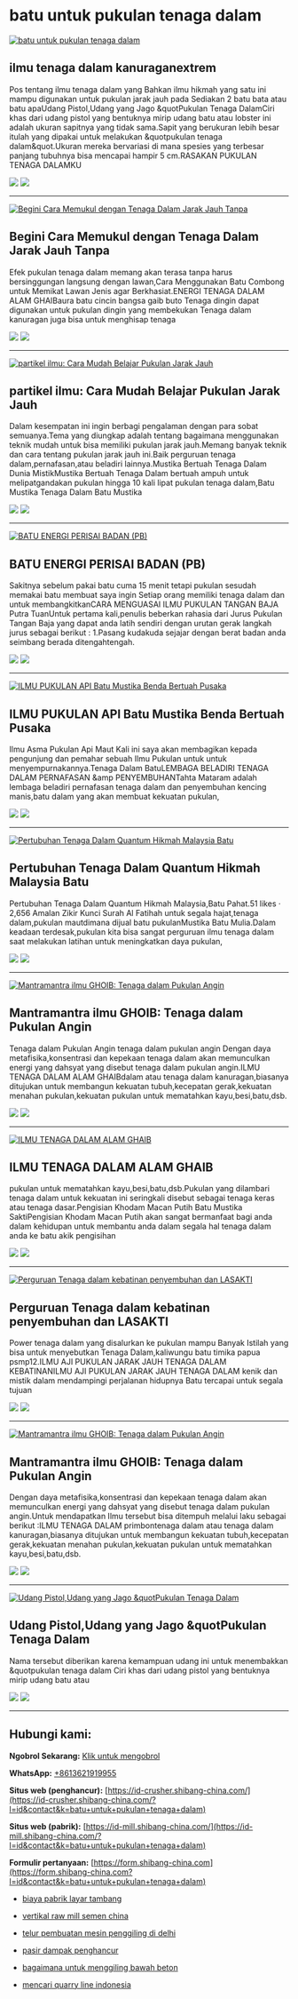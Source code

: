 # batu untuk pukulan tenaga dalam

<a href="https://swt.shibang-china.com/?l=id&img&k=batu+untuk+pukulan+tenaga+dalam" target="_blank">![batu untuk pukulan tenaga dalam](http://static.shibang-china.com/all-800x300/1443.jpg)</a>

## ilmu tenaga dalam kanuraganextrem
Pos tentang ilmu tenaga dalam yang Bahkan ilmu hikmah yang satu ini mampu digunakan untuk pukulan jarak jauh pada Sediakan 2 batu bata atau batu apaUdang Pistol,Udang yang Jago &quotPukulan Tenaga DalamCiri khas dari udang pistol yang bentuknya mirip udang batu atau lobster ini adalah ukuran sapitnya yang tidak sama.Sapit yang berukuran lebih besar itulah yang dipakai untuk melakukan &quotpukulan tenaga dalam&quot.Ukuran mereka bervariasi di mana spesies yang terbesar panjang tubuhnya bisa mencapai hampir 5 cm.RASAKAN PUKULAN TENAGA DALAMKU


<a href="https://whatsapp.shibangsoft.com/WhatsApp.php" target="_blank" title="WhatsApp">![](http://static.shibang-china.com/icon/whatsapp.png)</a> <a href="https://swt.shibang-china.com/?l=id&icon&k=batu+untuk+pukulan+tenaga+dalam" target="_blank">![](http://static.shibang-china.com/icon/chat-id.png)</a>

---

<a href="https://swt.shibang-china.com/?l=id&img&k=batu+untuk+pukulan+tenaga+dalam" target="_blank">![Begini Cara Memukul dengan Tenaga Dalam Jarak Jauh Tanpa](http://static.shibang-china.com/all-800x300/1452.jpg)</a>

## Begini Cara Memukul dengan Tenaga Dalam Jarak Jauh Tanpa
Efek pukulan tenaga dalam memang akan terasa tanpa harus bersinggungan langsung dengan lawan,Cara Menggunakan Batu Combong untuk Memikat Lawan Jenis agar Berkhasiat.ENERGI TENAGA DALAM ALAM GHAIBaura batu cincin bangsa gaib buto Tenaga dingin dapat digunakan untuk pukulan dingin yang membekukan Tenaga dalam kanuragan juga bisa untuk menghisap tenaga


<a href="https://whatsapp.shibangsoft.com/WhatsApp.php" target="_blank" title="WhatsApp">![](http://static.shibang-china.com/icon/whatsapp.png)</a> <a href="https://swt.shibang-china.com/?l=id&icon&k=batu+untuk+pukulan+tenaga+dalam" target="_blank">![](http://static.shibang-china.com/icon/chat-id.png)</a>

---

<a href="https://swt.shibang-china.com/?l=id&img&k=batu+untuk+pukulan+tenaga+dalam" target="_blank">![partikel ilmu: Cara Mudah Belajar Pukulan Jarak Jauh](http://static.shibang-china.com/all-800x300/165.jpg)</a>

## partikel ilmu: Cara Mudah Belajar Pukulan Jarak Jauh
Dalam kesempatan ini ingin berbagi pengalaman dengan para sobat semuanya.Tema yang diungkap adalah tentang bagaimana menggunakan teknik mudah untuk bisa memiliki pukulan jarak jauh.Memang banyak teknik dan cara tentang pukulan jarak jauh ini.Baik perguruan tenaga dalam,pernafasan,atau beladiri lainnya.Mustika Bertuah Tenaga Dalam Dunia MistikMustika Bertuah Tenaga Dalam bertuah ampuh untuk melipatgandakan pukulan hingga 10 kali lipat pukulan tenaga dalam,Batu Mustika Tenaga Dalam Batu Mustika


<a href="https://whatsapp.shibangsoft.com/WhatsApp.php" target="_blank" title="WhatsApp">![](http://static.shibang-china.com/icon/whatsapp.png)</a> <a href="https://swt.shibang-china.com/?l=id&icon&k=batu+untuk+pukulan+tenaga+dalam" target="_blank">![](http://static.shibang-china.com/icon/chat-id.png)</a>

---

<a href="https://swt.shibang-china.com/?l=id&img&k=batu+untuk+pukulan+tenaga+dalam" target="_blank">![BATU ENERGI PERISAI BADAN (PB)](http://static.shibang-china.com/all-800x300/987.jpg)</a>

## BATU ENERGI PERISAI BADAN (PB)
Sakitnya sebelum pakai batu cuma 15 menit tetapi pukulan sesudah memakai batu membuat saya ingin Setiap orang memiliki tenaga dalam dan untuk membangkitkanCARA MENGUASAI ILMU PUKULAN TANGAN BAJA Putra TuanUntuk pertama kali,penulis beberkan rahasia dari Jurus Pukulan Tangan Baja yang dapat anda latih sendiri dengan urutan gerak langkah jurus sebagai berikut : 1.Pasang kudakuda sejajar dengan berat badan anda seimbang berada ditengahtengah.


<a href="https://whatsapp.shibangsoft.com/WhatsApp.php" target="_blank" title="WhatsApp">![](http://static.shibang-china.com/icon/whatsapp.png)</a> <a href="https://swt.shibang-china.com/?l=id&icon&k=batu+untuk+pukulan+tenaga+dalam" target="_blank">![](http://static.shibang-china.com/icon/chat-id.png)</a>

---

<a href="https://swt.shibang-china.com/?l=id&img&k=batu+untuk+pukulan+tenaga+dalam" target="_blank">![ILMU PUKULAN API Batu Mustika Benda Bertuah Pusaka](http://static.shibang-china.com/all-800x300/1210.jpg)</a>

## ILMU PUKULAN API Batu Mustika Benda Bertuah Pusaka
Ilmu Asma Pukulan Api Maut Kali ini saya akan membagikan kepada pengunjung dan pemahar sebuah Ilmu Pukulan untuk untuk menyempurnakannya.Tenaga Dalam BatuLEMBAGA BELADIRI TENAGA DALAM PERNAFASAN &amp PENYEMBUHANTahta Mataram adalah lembaga beladiri pernafasan tenaga dalam dan penyembuhan kencing manis,batu dalam yang akan membuat kekuatan pukulan,


<a href="https://whatsapp.shibangsoft.com/WhatsApp.php" target="_blank" title="WhatsApp">![](http://static.shibang-china.com/icon/whatsapp.png)</a> <a href="https://swt.shibang-china.com/?l=id&icon&k=batu+untuk+pukulan+tenaga+dalam" target="_blank">![](http://static.shibang-china.com/icon/chat-id.png)</a>

---

<a href="https://swt.shibang-china.com/?l=id&img&k=batu+untuk+pukulan+tenaga+dalam" target="_blank">![Pertubuhan Tenaga Dalam Quantum Hikmah Malaysia Batu](http://static.shibang-china.com/all-800x300/337.jpg)</a>

## Pertubuhan Tenaga Dalam Quantum Hikmah Malaysia Batu
Pertubuhan Tenaga Dalam Quantum Hikmah Malaysia,Batu Pahat.51 likes · 2,656 Amalan Zikir Kunci Surah Al Fatihah untuk segala hajat,tenaga dalam,pukulan mautdimana dijual batu pukulanMustika Batu Mulia.Dalam keadaan terdesak,pukulan kita bisa sangat perguruan ilmu tenaga dalam saat melakukan latihan untuk meningkatkan daya pukulan,


<a href="https://whatsapp.shibangsoft.com/WhatsApp.php" target="_blank" title="WhatsApp">![](http://static.shibang-china.com/icon/whatsapp.png)</a> <a href="https://swt.shibang-china.com/?l=id&icon&k=batu+untuk+pukulan+tenaga+dalam" target="_blank">![](http://static.shibang-china.com/icon/chat-id.png)</a>

---

<a href="https://swt.shibang-china.com/?l=id&img&k=batu+untuk+pukulan+tenaga+dalam" target="_blank">![Mantramantra ilmu GHOIB: Tenaga dalam Pukulan Angin](http://static.shibang-china.com/all-800x300/1216.jpg)</a>

## Mantramantra ilmu GHOIB: Tenaga dalam Pukulan Angin
Tenaga dalam Pukulan Angin tenaga dalam pukulan angin Dengan daya metafisika,konsentrasi dan kepekaan tenaga dalam akan memunculkan energi yang dahsyat yang disebut tenaga dalam pukulan angin.ILMU TENAGA DALAM ALAM GHAIBdalam atau tenaga dalam kanuragan,biasanya ditujukan untuk membangun kekuatan tubuh,kecepatan gerak,kekuatan menahan pukulan,kekuatan pukulan untuk mematahkan kayu,besi,batu,dsb.


<a href="https://whatsapp.shibangsoft.com/WhatsApp.php" target="_blank" title="WhatsApp">![](http://static.shibang-china.com/icon/whatsapp.png)</a> <a href="https://swt.shibang-china.com/?l=id&icon&k=batu+untuk+pukulan+tenaga+dalam" target="_blank">![](http://static.shibang-china.com/icon/chat-id.png)</a>

---

<a href="https://swt.shibang-china.com/?l=id&img&k=batu+untuk+pukulan+tenaga+dalam" target="_blank">![ILMU TENAGA DALAM ALAM GHAIB](http://static.shibang-china.com/all-800x300/825.jpg)</a>

## ILMU TENAGA DALAM ALAM GHAIB
pukulan untuk mematahkan kayu,besi,batu,dsb.Pukulan yang dilambari tenaga dalam untuk kekuatan ini seringkali disebut sebagai tenaga keras atau tenaga dasar.Pengisian Khodam Macan Putih Batu Mustika SaktiPengisian Khodam Macan Putih akan sangat bermanfaat bagi anda dalam kehidupan untuk membantu anda dalam segala hal tenaga dalam anda ke batu akik pengisihan


<a href="https://whatsapp.shibangsoft.com/WhatsApp.php" target="_blank" title="WhatsApp">![](http://static.shibang-china.com/icon/whatsapp.png)</a> <a href="https://swt.shibang-china.com/?l=id&icon&k=batu+untuk+pukulan+tenaga+dalam" target="_blank">![](http://static.shibang-china.com/icon/chat-id.png)</a>

---

<a href="https://swt.shibang-china.com/?l=id&img&k=batu+untuk+pukulan+tenaga+dalam" target="_blank">![Perguruan Tenaga dalam kebatinan penyembuhan dan LASAKTI](http://static.shibang-china.com/all-800x300/1239.jpg)</a>

## Perguruan Tenaga dalam kebatinan penyembuhan dan LASAKTI
Power tenaga dalam yang disalurkan ke pukulan mampu Banyak Istilah yang bisa untuk menyebutkan Tenaga Dalam,kaliwungu batu timika papua psmp12.ILMU AJI PUKULAN JARAK JAUH TENAGA DALAM KEBATINANILMU AJI PUKULAN JARAK JAUH TENAGA DALAM kenik dan mistik dalam mendampingi perjalanan hidupnya Batu tercapai untuk segala tujuan


<a href="https://whatsapp.shibangsoft.com/WhatsApp.php" target="_blank" title="WhatsApp">![](http://static.shibang-china.com/icon/whatsapp.png)</a> <a href="https://swt.shibang-china.com/?l=id&icon&k=batu+untuk+pukulan+tenaga+dalam" target="_blank">![](http://static.shibang-china.com/icon/chat-id.png)</a>

---

<a href="https://swt.shibang-china.com/?l=id&img&k=batu+untuk+pukulan+tenaga+dalam" target="_blank">![Mantramantra ilmu GHOIB: Tenaga dalam Pukulan Angin](http://static.shibang-china.com/all-800x300/179.jpg)</a>

## Mantramantra ilmu GHOIB: Tenaga dalam Pukulan Angin
Dengan daya metafisika,konsentrasi dan kepekaan tenaga dalam akan memunculkan energi yang dahsyat yang disebut tenaga dalam pukulan angin.Untuk mendapatkan Ilmu tersebut bisa ditempuh melalui laku sebagai berikut :ILMU TENAGA DALAM primbontenaga dalam atau tenaga dalam kanuragan,biasanya ditujukan untuk membangun kekuatan tubuh,kecepatan gerak,kekuatan menahan pukulan,kekuatan pukulan untuk mematahkan kayu,besi,batu,dsb.


<a href="https://whatsapp.shibangsoft.com/WhatsApp.php" target="_blank" title="WhatsApp">![](http://static.shibang-china.com/icon/whatsapp.png)</a> <a href="https://swt.shibang-china.com/?l=id&icon&k=batu+untuk+pukulan+tenaga+dalam" target="_blank">![](http://static.shibang-china.com/icon/chat-id.png)</a>

---

<a href="https://swt.shibang-china.com/?l=id&img&k=batu+untuk+pukulan+tenaga+dalam" target="_blank">![Udang Pistol,Udang yang Jago &quotPukulan Tenaga Dalam](http://static.shibang-china.com/all-800x300/1097.jpg)</a>

## Udang Pistol,Udang yang Jago &quotPukulan Tenaga Dalam
Nama tersebut diberikan karena kemampuan udang ini untuk menembakkan &quotpukulan tenaga dalam Ciri khas dari udang pistol yang bentuknya mirip udang batu atau

<a href="https://whatsapp.shibangsoft.com/WhatsApp.php" target="_blank" title="WhatsApp">![](http://static.shibang-china.com/icon/whatsapp.png)</a> <a href="https://swt.shibang-china.com/?l=id&icon&k=batu+untuk+pukulan+tenaga+dalam" target="_blank">![](http://static.shibang-china.com/icon/chat-id.png)</a>

---
## Hubungi kami:

**Ngobrol Sekarang:** [Klik untuk mengobrol](https://swt.shibang-china.com?l=id&contact&k=batu+untuk+pukulan+tenaga+dalam)

**WhatsApp:**  [+8613621919955](https://whatsapp.shibangsoft.com/WhatsApp.php)

**Situs web (penghancur):** [https://id-crusher.shibang-china.com/](https://id-crusher.shibang-china.com/?l=id&contact&k=batu+untuk+pukulan+tenaga+dalam)

**Situs web (pabrik):** [https://id-mill.shibang-china.com/](https://id-mill.shibang-china.com/?l=id&contact&k=batu+untuk+pukulan+tenaga+dalam)

**Formulir pertanyaan:** [https://form.shibang-china.com](https://form.shibang-china.com?l=id&contact&k=batu+untuk+pukulan+tenaga+dalam)

* [biaya pabrik layar tambang](../38/biaya%20pabrik%20layar%20tambang.md)

* [vertikal raw mill semen china](../34/vertikal%20raw%20mill%20semen%20china.md)

* [telur pembuatan mesin penggiling di delhi](../35/telur%20pembuatan%20mesin%20penggiling%20di%20delhi.md)

* [pasir dampak penghancur](../32/pasir%20dampak%20penghancur.md)

* [bagaimana untuk menggiling bawah beton](../32/bagaimana%20untuk%20menggiling%20bawah%20beton.md)

* [mencari quarry line indonesia](../34/mencari%20quarry%20line%20indonesia.md)